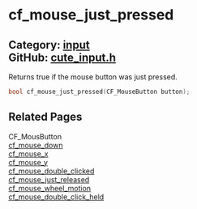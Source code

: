 # cf_mouse_just_pressed

Category: [input](https://github.com/RandyGaul/cute_framework/blob/master/docs/api_reference?id=input)  
GitHub: [cute_input.h](https://github.com/RandyGaul/cute_framework/blob/master/include/cute_input.h)  
---

Returns true if the mouse button was just pressed.

```cpp
bool cf_mouse_just_pressed(CF_MouseButton button);
```

## Related Pages

CF_MousButton  
[cf_mouse_down](https://github.com/RandyGaul/cute_framework/blob/master/docs/input/cf_mouse_down.md)  
[cf_mouse_x](https://github.com/RandyGaul/cute_framework/blob/master/docs/input/cf_mouse_x.md)  
[cf_mouse_y](https://github.com/RandyGaul/cute_framework/blob/master/docs/input/cf_mouse_y.md)  
[cf_mouse_double_clicked](https://github.com/RandyGaul/cute_framework/blob/master/docs/input/cf_mouse_double_clicked.md)  
[cf_mouse_just_released](https://github.com/RandyGaul/cute_framework/blob/master/docs/input/cf_mouse_just_released.md)  
[cf_mouse_wheel_motion](https://github.com/RandyGaul/cute_framework/blob/master/docs/input/cf_mouse_wheel_motion.md)  
[cf_mouse_double_click_held](https://github.com/RandyGaul/cute_framework/blob/master/docs/input/cf_mouse_double_click_held.md)  

